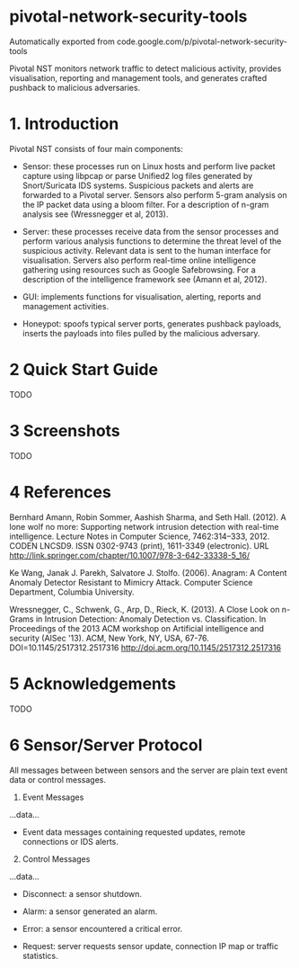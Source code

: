# pivotal-network-security-tools
Automatically exported from code.google.com/p/pivotal-network-security-tools

Pivotal NST monitors network traffic to detect malicious activity, provides visualisation, reporting and management tools, and generates crafted pushback to malicious adversaries.

# 1. Introduction

Pivotal NST consists of four main components:

- Sensor: these processes run on Linux hosts and perform live packet capture using libpcap or parse Unified2 log files generated by Snort/Suricata IDS systems. Suspicious packets and alerts are forwarded to a Pivotal server. Sensors also perform 5-gram analysis on the IP packet data using a bloom filter. For a description of n-gram analysis see (Wressnegger et al, 2013). 

- Server: these processes receive data from the sensor processes and perform various analysis functions to determine the threat level of the suspicious activity. Relevant data is sent to the human interface for visualisation. Servers also perform real-time online intelligence gathering using resources such as Google Safebrowsing. For a description of the intelligence framework see (Amann et al, 2012). 

- GUI: implements functions for visualisation, alerting, reports and management activities. 

- Honeypot: spoofs typical server ports, generates pushback payloads, inserts the payloads into files pulled by the malicious adversary. 

# 2 Quick Start Guide

TODO

# 3 Screenshots

TODO


# 4 References

Bernhard Amann, Robin Sommer, Aashish Sharma, and Seth Hall. (2012). A lone wolf no more: Supporting network intrusion detection with real-time intelligence. Lecture Notes in Computer Science, 7462:314–333, 2012. CODEN LNCSD9. ISSN 0302-9743 (print), 1611-3349 (electronic). URL http://link.springer.com/chapter/10.1007/978-3-642-33338-5_16/

Ke Wang, Janak J. Parekh, Salvatore J. Stolfo. (2006). Anagram: A Content Anomaly Detector Resistant to Mimicry Attack. Computer Science Department, Columbia University.

Wressnegger, C., Schwenk, G., Arp, D., Rieck, K. (2013). A Close Look on n-Grams in Intrusion Detection: Anomaly Detection vs. Classification. In Proceedings of the 2013 ACM workshop on Artificial intelligence and security (AISec '13). ACM, New York, NY, USA, 67-76. DOI=10.1145/2517312.2517316 http://doi.acm.org/10.1145/2517312.2517316


# 5 Acknowledgements

TODO


# 6 Sensor/Server Protocol

All messages between between sensors and the server are plain text event data or control messages.

1. Event Messages

<event>

...data...

</event>

- Event data messages containing requested updates, remote connections or IDS alerts.

2. Control Messages

<control>

...data...

</control>

- Disconnect: a sensor shutdown.

- Alarm: a sensor generated an alarm.

- Error: a sensor encountered a critical error.

- Request: server requests sensor update, connection IP map or traffic statistics. 
